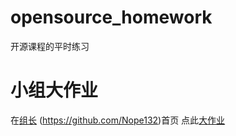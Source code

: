 # opensource_homework

开源课程的平时练习


# 小组大作业

在[组长](https://github.com/Nope13) (https://github.com/Nope132)首页
点此[大作业](https://github.com/Nope132/2023project/tree/main)

